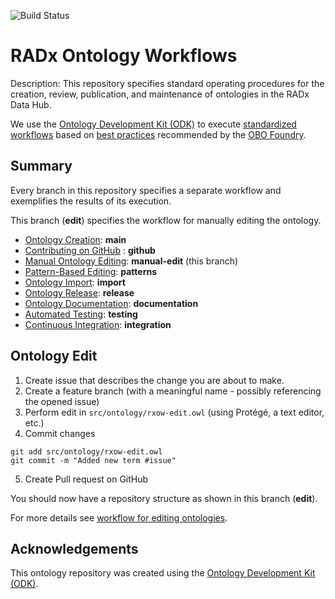
![Build Status](https://github.com/ckindermann/radx-ontology-workflows/actions/workflows/qc.yml/badge.svg)
# RADx Ontology Workflows

Description: This repository specifies standard operating procedures for the creation, review, publication, and maintenance of ontologies in the RADx Data Hub.

We use the [Ontology Development Kit (ODK)](https://github.com/INCATools/ontology-development-kit) to execute [standardized workflows](https://doi.org/10.1093/database/baac087) based on [best practices](https://obofoundry.org/principles/fp-000-summary.html) recommended by the [OBO Foundry](https://obofoundry.org/).

## Summary  

Every branch in this repository specifies a separate workflow and exemplifies the results of its execution.

This branch (**edit**) specifies the workflow for manually editing the ontology.

- [Ontology Creation](https://github.com/ckindermann/radx-ontology-workflows?tab=readme-ov-file#ontology-creation): **main** 
- [Contributing on GitHub](https://github.com/ckindermann/radx-ontology-workflows/tree/github) : **github**
- [Manual Ontology Editing](https://github.com/ckindermann/radx-ontology-workflows/tree/edit): **manual-edit** (this branch)
- [Pattern-Based Editing](https://github.com/ckindermann/radx-ontology-workflows/tree/patterns): **patterns**
- [Ontology Import](https://github.com/ckindermann/radx-ontology-workflows/tree/import): **import**
- [Ontology Release](https://github.com/ckindermann/radx-ontology-workflows/tree/release): **release**
- [Ontology Documentation](https://github.com/ckindermann/radx-ontology-workflows/tree/documentation): **documentation**
- [Automated Testing](https://github.com/ckindermann/radx-ontology-workflows/tree/testing): **testing**
- [Continuous Integration](https://github.com/ckindermann/radx-ontology-workflows/tree/integration): **integration**

## Ontology Edit

1. Create issue that describes the change you are about to make.
2. Create a feature branch (with a meaningful name - possibly referencing the opened issue)  
3. Perform edit in `src/ontology/rxow-edit.owl` (using Protégé, a text editor, etc.)
4. Commit changes 
```
git add src/ontology/rxow-edit.owl
git commit -m "Added new term #issue"
```
5. Create Pull request on GitHub

You should now have a repository structure as shown in this branch (**edit**).

For more details see [workflow for editing ontologies](https://ckindermann.github.io/radx-ontology-workflows/odk-workflows/EditorsWorkflow/).

## Acknowledgements

This ontology repository was created using the [Ontology Development Kit (ODK)](https://github.com/INCATools/ontology-development-kit).
